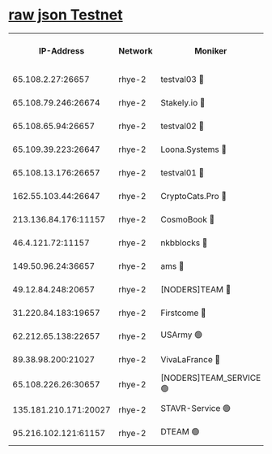 
[raw json Testnet](https://rpc-check.quickt.stavr.tech/quickt/rpc-quickt-result.json)
=


<table><tr><th>IP-Address</th><th>Network</th><th>Moniker</th><th>Latest Block Height</th><th>Earliest Block Height</th><th>Catching Up</th><th>Tx Index</th><th>Voting Power</th><th>Scan Time</th></tr><tr><td>65.108.2.27:26657</td><td>rhye-2</td><td>testval03 🔴</td><td>299848</td><td>1</td><td>False</td><td>on</td><td>11002050</td><td>2024-01-12T08:10:44.211461941UTC</td></tr><tr><td>65.108.79.246:26674</td><td>rhye-2</td><td>Stakely.io 🔴</td><td>299849</td><td>1</td><td>False</td><td>on</td><td>10010</td><td>2024-01-12T08:10:48.693078344UTC</td></tr><tr><td>65.108.65.94:26657</td><td>rhye-2</td><td>testval02 🔴</td><td>299849</td><td>1</td><td>False</td><td>on</td><td>11002050</td><td>2024-01-12T08:10:51.535191249UTC</td></tr><tr><td>65.109.39.223:26647</td><td>rhye-2</td><td>Loona.Systems 🔴</td><td>299850</td><td>1</td><td>False</td><td>off</td><td>86949</td><td>2024-01-12T08:10:53.925414582UTC</td></tr><tr><td>65.108.13.176:26657</td><td>rhye-2</td><td>testval01 🔴</td><td>299850</td><td>1</td><td>False</td><td>on</td><td>13082010</td><td>2024-01-12T08:10:54.708833819UTC</td></tr><tr><td>162.55.103.44:26647</td><td>rhye-2</td><td>CryptoCats.Pro 🔴</td><td>299856</td><td>1</td><td>False</td><td>off</td><td>9999</td><td>2024-01-12T08:11:27.014509074UTC</td></tr><tr><td>213.136.84.176:11157</td><td>rhye-2</td><td>CosmoBook 🔴</td><td>299854</td><td>65301</td><td>False</td><td>off</td><td>1528057</td><td>2024-01-12T08:11:20.542017454UTC</td></tr><tr><td>46.4.121.72:11157</td><td>rhye-2</td><td>nkbblocks 🔴</td><td>299847</td><td>70101</td><td>False</td><td>off</td><td>81491</td><td>2024-01-12T08:10:36.662094212UTC</td></tr><tr><td>149.50.96.24:36657</td><td>rhye-2</td><td>ams 🔴</td><td>299853</td><td>133501</td><td>False</td><td>on</td><td>10786</td><td>2024-01-12T08:11:09.951259292UTC</td></tr><tr><td>49.12.84.248:20657</td><td>rhye-2</td><td>[NODERS]TEAM 🔴</td><td>299852</td><td>146001</td><td>False</td><td>on</td><td>59690</td><td>2024-01-12T08:11:07.572913071UTC</td></tr><tr><td>31.220.84.183:19657</td><td>rhye-2</td><td>Firstcome 🔴</td><td>299848</td><td>165001</td><td>False</td><td>off</td><td>724902</td><td>2024-01-12T08:10:43.875249978UTC</td></tr><tr><td>62.212.65.138:22657</td><td>rhye-2</td><td>USArmy 🟢</td><td>299848</td><td>198001</td><td>False</td><td>on</td><td>0</td><td>2024-01-12T08:10:43.567735306UTC</td></tr><tr><td>89.38.98.200:21027</td><td>rhye-2</td><td>VivaLaFrance 🔴</td><td>299847</td><td>220501</td><td>False</td><td>off</td><td>10000</td><td>2024-01-12T08:10:39.133957572UTC</td></tr><tr><td>65.108.226.26:30657</td><td>rhye-2</td><td>[NODERS]TEAM_SERVICE 🟢</td><td>299850</td><td>241501</td><td>False</td><td>on</td><td>0</td><td>2024-01-12T08:10:54.264168239UTC</td></tr><tr><td>135.181.210.171:20027</td><td>rhye-2</td><td>STAVR-Service 🟢</td><td>299852</td><td>285001</td><td>False</td><td>on</td><td>0</td><td>2024-01-12T08:11:05.230507669UTC</td></tr><tr><td>95.216.102.121:61157</td><td>rhye-2</td><td>DTEAM 🟢</td><td>299849</td><td>291301</td><td>False</td><td>on</td><td>0</td><td>2024-01-12T08:10:49.067019658UTC</td></tr></table>
